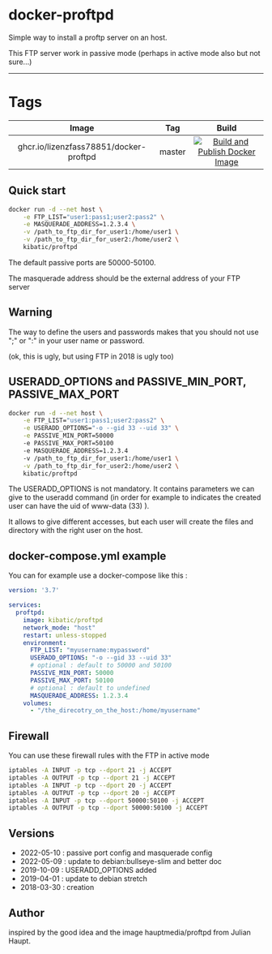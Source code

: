 docker-proftpd
==============

Simple way to install a proftp server on an host.

This FTP server work in passive mode (perhaps in active mode also but not sure...)

---

# Tags

| Image | Tag | Build |
|:------------------:|:--------------:|:-----------------:|
| ghcr.io/lizenzfass78851/docker-proftpd | master | [![Build and Publish Docker Image](https://github.com/LizenzFass78851/docker-proftpd/actions/workflows/docker-image.yml/badge.svg?branch=master)](https://github.com/LizenzFass78851/docker-proftpd/actions/workflows/docker-image.yml) |

Quick start
-----------

```bash
docker run -d --net host \
	-e FTP_LIST="user1:pass1;user2:pass2" \
	-e MASQUERADE_ADDRESS=1.2.3.4 \
	-v /path_to_ftp_dir_for_user1:/home/user1 \
	-v /path_to_ftp_dir_for_user2:/home/user2 \
	kibatic/proftpd
```

The default passive ports are 50000-50100.

The masquerade address should be the external address of your FTP server

Warning
-------

The way to define the users and passwords makes that you should not
use ";" or ":" in your user name or password.

(ok, this is ugly, but using FTP in 2018 is ugly too)

USERADD_OPTIONS and PASSIVE_MIN_PORT, PASSIVE_MAX_PORT
------------------------------------------------------

```bash
docker run -d --net host \
	-e FTP_LIST="user1:pass1;user2:pass2" \
	-e USERADD_OPTIONS="-o --gid 33 --uid 33" \
	-e PASSIVE_MIN_PORT=50000
	-e PASSIVE_MAX_PORT=50100
	-e MASQUERADE_ADDRESS=1.2.3.4
	-v /path_to_ftp_dir_for_user1:/home/user1 \
	-v /path_to_ftp_dir_for_user2:/home/user2 \
	kibatic/proftpd
```

The USERADD_OPTIONS is not mandatory. It contains parameters we can
give to the useradd command (in order for example to indicates the
created user can have the uid of www-data (33) ).

It allows to give different accesses, but each user will create
the files and directory with the right user on the host.

docker-compose.yml example
--------------------------

You can for example use a docker-compose like this :

```yaml
version: '3.7'

services:
  proftpd:
    image: kibatic/proftpd
    network_mode: "host"
    restart: unless-stopped
    environment:
      FTP_LIST: "myusername:mypassword"
      USERADD_OPTIONS: "-o --gid 33 --uid 33"
      # optional : default to 50000 and 50100
      PASSIVE_MIN_PORT: 50000
      PASSIVE_MAX_PORT: 50100
      # optional : default to undefined
      MASQUERADE_ADDRESS: 1.2.3.4
    volumes:
      - "/the_direcotry_on_the_host:/home/myusername"
```

Firewall
--------

You can use these firewall rules with the FTP in active mode

```bash
iptables -A INPUT -p tcp --dport 21 -j ACCEPT
iptables -A OUTPUT -p tcp --dport 21 -j ACCEPT
iptables -A INPUT -p tcp --dport 20 -j ACCEPT
iptables -A OUTPUT -p tcp --dport 20 -j ACCEPT
iptables -A INPUT -p tcp --dport 50000:50100 -j ACCEPT
iptables -A OUTPUT -p tcp --dport 50000:50100 -j ACCEPT
```

Versions
--------

* 2022-05-10 : passive port config and masquerade config
* 2022-05-09 : update to debian:bullseye-slim and better doc
* 2019-10-09 : USERADD_OPTIONS added
* 2019-04-01 : update to debian stretch
* 2018-03-30 : creation

Author
------

inspired by the good idea and the image hauptmedia/proftpd
from Julian Haupt.
